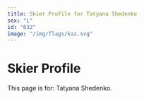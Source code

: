 ```yaml
---
title: Skier Profile for Tatyana Shedenko
sex: "L"
id: "632"
image: "/img/flags/kaz.svg" 
---
```


# Skier Profile

This page is for: Tatyana Shedenko.
    